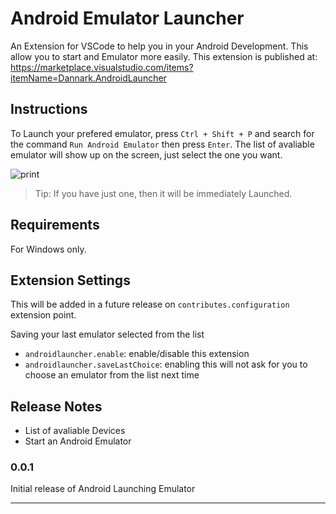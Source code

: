 # Android Emulator Launcher 

An Extension for VSCode to help you in your Android Development. This allow you to start and Emulator more easily.
This extension is published at: https://marketplace.visualstudio.com/items?itemName=Dannark.AndroidLauncher

## Instructions

To Launch your prefered emulator, press `Ctrl + Shift + P` and search for the command `Run Android Emulator` then press `Enter`. The list of avaliable emulator will show up on the screen, just select the one you want.

![print](https://user-images.githubusercontent.com/7622553/83316815-94e4a900-a1fe-11ea-9bb1-1c37cbe8badd.png)

> Tip: If you have just one, then it will be immediately Launched.

## Requirements

For Windows only.

## Extension Settings

This will be added in a future release on `contributes.configuration` extension point.

Saving your last emulator selected from the list

* `androidlauncher.enable`: enable/disable this extension
* `androidlauncher.saveLastChoice`: enabling this will not ask for you to choose an emulator from the list next time

## Release Notes

- List of avaliable Devices
- Start an Android Emulator

### 0.0.1

Initial release of Android Launching Emulator

-----------------------------------------------------------------------------------------------------------
